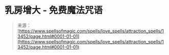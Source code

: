 <!--yml

category: 未分类

date: 2024-06-12 18:51:54

-->

# 乳房增大 - 免费魔法咒语

> 来源：[https://www.spellsofmagic.com/spells/love_spells/attraction_spells/13452/page.html#0001-01-01](https://www.spellsofmagic.com/spells/love_spells/attraction_spells/13452/page.html#0001-01-01)
